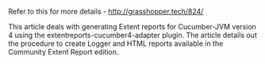 
Refer to this for more details - http://grasshopper.tech/824/

This article deals with generating Extent reports for Cucumber-JVM version 4 using the extentreports-cucumber4-adapter plugin. The article details out the procedure to create Logger and HTML reports available in the Community Extent Report edition.
